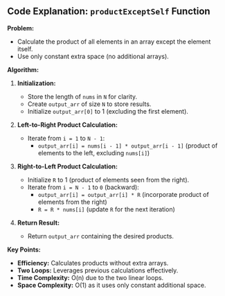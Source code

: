 ## Code Explanation: `productExceptSelf` Function

**Problem:**

- Calculate the product of all elements in an array except the element itself.
- Use only constant extra space (no additional arrays).

**Algorithm:**

1. **Initialization:**

   - Store the length of `nums` in `N` for clarity.
   - Create `output_arr` of size `N` to store results.
   - Initialize `output_arr[0]` to 1 (excluding the first element).

2. **Left-to-Right Product Calculation:**

   - Iterate from `i = 1` to `N - 1`:
     - `output_arr[i] = nums[i - 1] * output_arr[i - 1]`
       (product of elements to the left, excluding `nums[i]`)

3. **Right-to-Left Product Calculation:**

   - Initialize `R` to 1 (product of elements seen from the right).
   - Iterate from `i = N - 1` to `0` (backward):
     - `output_arr[i] = output_arr[i] * R`
       (incorporate product of elements from the right)
     - `R = R * nums[i]`
       (update `R` for the next iteration)

4. **Return Result:**

   - Return `output_arr` containing the desired products.

**Key Points:**

- **Efficiency:** Calculates products without extra arrays.
- **Two Loops:** Leverages previous calculations effectively.
- **Time Complexity:** O(n) due to the two linear loops.
- **Space Complexity:** O(1) as it uses only constant additional space.
